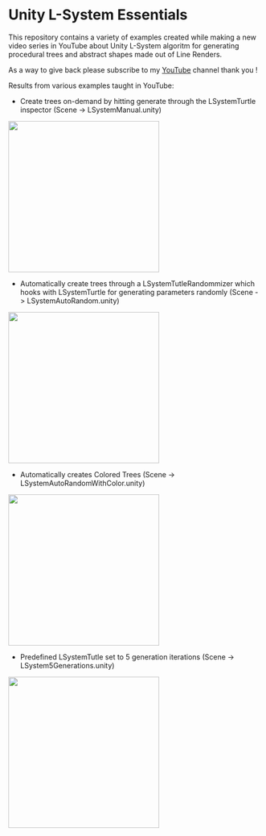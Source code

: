 # Unity L-System Essentials

This repository contains a variety of examples created while making a new video series in YouTube about Unity L-System algoritm for generating procedural trees and abstract shapes made out of Line Renders.

As a way to give back please subscribe to my [YouTube](https://www.youtube.com/c/dilmervalecillos) channel thank you !

Results from various examples taught in YouTube:

- Create trees on-demand by hitting generate through the LSystemTurtle inspector  (Scene -> LSystemManual.unity)

<img src="https://github.com/dilmerv/UnityLSystemEssentials/blob/master/docs/images/lsystemmanual.gif" width="300">

- Automatically create trees through a LSystemTutleRandommizer which hooks with LSystemTurtle for generating parameters randomly (Scene -> LSystemAutoRandom.unity)

<img src="https://github.com/dilmerv/UnityLSystemEssentials/blob/master/docs/images/lsystemauto.gif" width="300">

- Automatically creates Colored Trees (Scene -> LSystemAutoRandomWithColor.unity)

<img src="https://github.com/dilmerv/UnityLSystemEssentials/blob/master/docs/images/lsystemautocolor.png" width="300">

- Predefined LSystemTutle set to 5 generation iterations (Scene -> LSystem5Generations.unity)

<img src="https://github.com/dilmerv/UnityLSystemEssentials/blob/master/docs/images/lsystem5generations.gif" width="300">